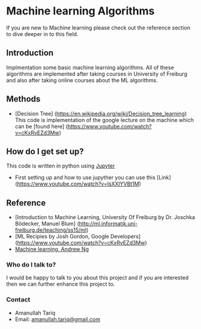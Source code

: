 # Machine learning Algorithms
If you are new to Machine learning please check out the reference section to dive deeper in to this field.

## Introduction ##
Implmentation some basic machine learning algorithms. All of these algorithms are implemented after taking courses in University of Freiburg and also after taking online courses about the ML algorithms.

## Methods #
* [Decision Tree] (https://en.wikipedia.org/wiki/Decision_tree_learning)
This code is implementation of the google lecture on the machine which can be [found here] (https://www.youtube.com/watch?v=cKxRvEZd3Mw)

## How do I get set up? ##
This code is written in python using [Jupyter](http://jupyter.org/install.html)
* First setting up and  how to use jupyther you can use this [Link] (https://www.youtube.com/watch?v=IsXXlYVBt1M)

## Reference ##
* [Introduction to Machine Learning, University Of Freiburg by Dr. Joschka Bödecker, Manuel Blum]  (http://ml.informatik.uni-freiburg.de/teaching/ss15/ml)
* [ML Recipies by Josh Gordon, Google Developers] (https://www.youtube.com/watch?v=cKxRvEZd3Mw)
* [Machine learning, Andrew Ng](https://www.coursera.org/learn/machine-learning)


### Who do I talk to? ###
I would be happy to talk to you about this project and if you are interested then we can further enhance this project to.

### Contact ##
* Amanullah Tariq 
* Email: amanullah.tariq@gmail.com
